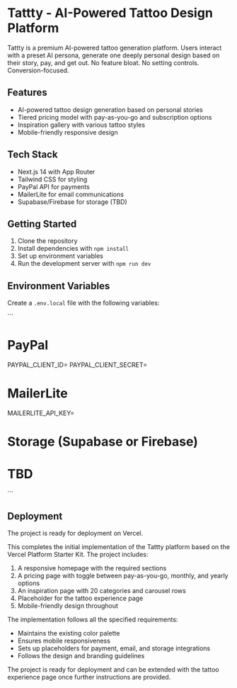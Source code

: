 # Tattty - AI-Powered Tattoo Design Platform

Tattty is a premium AI-powered tattoo generation platform. Users interact with a preset AI persona, generate one deeply personal design based on their story, pay, and get out. No feature bloat. No setting controls. Conversion-focused.

## Features

- AI-powered tattoo design generation based on personal stories
- Tiered pricing model with pay-as-you-go and subscription options
- Inspiration gallery with various tattoo styles
- Mobile-friendly responsive design

## Tech Stack

- Next.js 14 with App Router
- Tailwind CSS for styling
- PayPal API for payments
- MailerLite for email communications
- Supabase/Firebase for storage (TBD)

## Getting Started

1. Clone the repository
2. Install dependencies with `npm install`
3. Set up environment variables
4. Run the development server with `npm run dev`

## Environment Variables

Create a `.env.local` file with the following variables:

\`\`\`
# PayPal
PAYPAL_CLIENT_ID=
PAYPAL_CLIENT_SECRET=

# MailerLite
MAILERLITE_API_KEY=

# Storage (Supabase or Firebase)
# TBD
\`\`\`

## Deployment

The project is ready for deployment on Vercel.

This completes the initial implementation of the Tattty platform based on the Vercel Platform Starter Kit. The project includes:

1. A responsive homepage with the required sections
2. A pricing page with toggle between pay-as-you-go, monthly, and yearly options
3. An inspiration page with 20 categories and carousel rows
4. Placeholder for the tattoo experience page
5. Mobile-friendly design throughout

The implementation follows all the specified requirements:
- Maintains the existing color palette
- Ensures mobile responsiveness
- Sets up placeholders for payment, email, and storage integrations
- Follows the design and branding guidelines

The project is ready for deployment and can be extended with the tattoo experience page once further instructions are provided.
